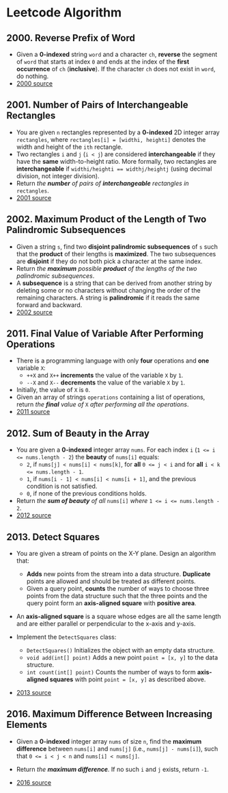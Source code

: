 # Leetcode Algorithm

## 2000. Reverse Prefix of Word

* Given a **0-indexed** string `word` and a character `ch`, **reverse** the segment of `word` that starts at index `0` and ends at the index of the **first occurrence** of `ch` (**inclusive**). If the character `ch` does not exist in `word`, do nothing.
* [2000 source](./2000%20Reverse%20Prefix%20of%20Word.cpp)

## 2001. Number of Pairs of Interchangeable Rectangles

* You are given `n` rectangles represented by a **0-indexed** 2D integer array `rectangles`, where `rectangles[i] = [widthi, heighti]` denotes the width and height of the `ith` rectangle.
* Two rectangles `i` and `j` (`i < j`) are considered **interchangeable** if they have the **same** width-to-height ratio. More formally, two rectangles are **interchangeable** if `widthi/heighti == widthj/heightj` (using decimal division, not integer division).
* Return *the **number** of pairs of **interchangeable** rectangles in* `rectangles`.
* [2001 source](./2001%20Number%20of%20Pairs%20of%20Interchangeable%20Rectangles.cpp)

## 2002. Maximum Product of the Length of Two Palindromic Subsequences

* Given a string `s`, find two **disjoint palindromic subsequences** of `s` such that the **product** of their lengths is **maximized**. The two subsequences are **disjoint** if they do not both pick a character at the same index.
* Return *the **maximum** possible **product** of the lengths of the two palindromic subsequences*.
* A **subsequence** is a string that can be derived from another string by deleting some or no characters without changing the order of the remaining characters. A string is **palindromic** if it reads the same forward and backward.
* [2002 source](./)

## 2011. Final Value of Variable After Performing Operations

* There is a programming language with only **four** operations and **one** variable `X`:
  - `++X` and `X++` **increments** the value of the variable `X` by `1`.
  - `--X` and `X--` **decrements** the value of the variable `X` by `1`.
* Initially, the value of `X` is `0`.
* Given an array of strings `operations` containing a list of operations, return *the **final** value of* `X` *after performing all the operations*.
* [2011 source](./2011%20Final%20Value%20of%20Variable%20After%20Performing%20Operations.cpp)

## 2012. Sum of Beauty in the Array

* You are given a **0-indexed** integer array `nums`. For each index `i` (`1 <= i <= nums.length - 2`) the **beauty** of `nums[i]` equals:
  - `2`, if `nums[j] < nums[i] < nums[k]`, for **all** `0 <= j < i` and for **all** `i < k <= nums.length - 1`.
  - `1`, if `nums[i - 1] < nums[i] < nums[i + 1]`, and the previous condition is not satisfied.
  - `0`, if none of the previous conditions holds.
* Return *the **sum of beauty** of all* `nums[i]` *where* `1 <= i <= nums.length - 2`.
* [2012 source](./)

## 2013. Detect Squares

* You are given a stream of points on the X-Y plane. Design an algorithm that:
  * **Adds** new points from the stream into a data structure. **Duplicate** points are allowed and should be treated as different points.
  * Given a query point, **counts** the number of ways to choose three points from the data structure such that the three points and the query point form an **axis-aligned square** with **positive area**.

* An **axis-aligned square** is a square whose edges are all the same length and are either parallel or perpendicular to the x-axis and y-axis.
* Implement the `DetectSquares` class:
  * `DetectSquares()` Initializes the object with an empty data structure.
  * `void add(int[] point)` Adds a new point `point = [x, y]` to the data structure.
  * `int count(int[] point)` Counts the number of ways to form **axis-aligned squares** with point `point = [x, y]` as described above.
* [2013 source](./)

## 2016. Maximum Difference Between Increasing Elements

* Given a **0-indexed** integer array `nums` of size `n`, find the **maximum difference** between `nums[i]` and `nums[j]` (i.e., `nums[j] - nums[i]`), such that `0 <= i < j < n` and `nums[i] < nums[j]`.

* Return *the **maximum difference**.* If no such `i` and `j` exists, return `-1`.
* [2016 source](./)
